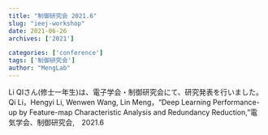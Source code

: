 ```yaml
---
title: "制御研究会 2021.6"
slug: "ieej-workshop"
date: 2021-06-26
archives: ['2021']

categories: ['conference']
tags: ['制御研究会']
author: "MengLab"
---
```

Li QIさん(修士一年生)は、電子学会・制御研究会にて、研究発表を行いました。  
Qi Li，Hengyi Li, Wenwen Wang, Lin Meng，“Deep Learning Performance-up by Feature-map Characteristic Analysis and Redundancy Reduction,”電気学会、制御研究会,　2021.6
